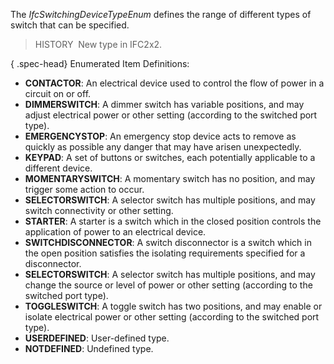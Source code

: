 ﻿The _IfcSwitchingDeviceTypeEnum_ defines the range of different types of switch that can be specified.

> HISTORY&nbsp; New type in IFC2x2.

{ .spec-head}
Enumerated Item Definitions:

* **CONTACTOR**: An electrical device used to control the flow of power in a circuit on or off.
* **DIMMERSWITCH**: A dimmer switch has variable positions, and may adjust electrical power or other setting (according to the switched port type).
* **EMERGENCYSTOP**: An emergency stop device acts to remove as quickly as possible any danger that may have arisen unexpectedly.
* **KEYPAD**: A set of buttons or switches, each potentially applicable to a different device.
* **MOMENTARYSWITCH**: A momentary switch has no position, and may trigger some action to occur.
* **SELECTORSWITCH**: A selector switch has multiple positions, and may switch connectivity or other setting.
* **STARTER**: A starter is a switch which in the closed position controls the application of power to an electrical device.
* **SWITCHDISCONNECTOR**: A switch disconnector is a switch which in the open position satisfies the isolating requirements specified for a disconnector.
* **SELECTORSWITCH**: A selector switch has multiple positions, and may change the source or level of power or other setting (according to the switched port type).
* **TOGGLESWITCH**: A toggle switch has two positions, and may enable or isolate electrical power or other setting (according to the switched port type).
* **USERDEFINED**: User-defined type.
* **NOTDEFINED**: Undefined type.